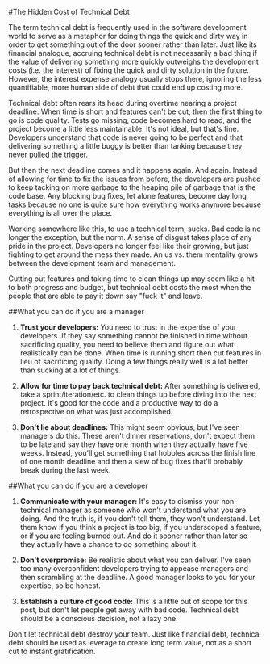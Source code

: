 #The Hidden Cost of Technical Debt

The term technical debt is frequently used in the software development world to serve as a metaphor for doing things the quick and dirty way in order to get something out of the door sooner rather than later. Just like its financial analogue, accruing technical debt is not necessarily a bad thing if the value of delivering something more quickly outweighs the development costs (i.e. the interest) of fixing the quick and dirty solution in the future. However, the interest expense analogy usually stops there, ignoring the less quantifiable, more human side of debt that could end up costing more.

Technical debt often rears its head during overtime nearing a project deadline. When time is short and features can't be cut, then the first thing to go is code quality. Tests go missing, code becomes hard to read, and the project become a little less maintainable. It's not ideal, but that's fine. Developers understand that code is never going to be perfect and that delivering something a little buggy is better than tanking because they never pulled the trigger.

But then the next deadline comes and it happens again. And again. Instead of allowing for time to fix the issues from before, the developers are pushed to keep tacking on more garbage to the heaping pile of garbage that is the code base. Any blocking bug fixes, let alone features, become day long tasks because no one is quite sure how everything works anymore because everything is all over the place.

Working somewhere like this, to use a technical term, sucks. Bad code is no longer the exception, but the norm. A sense of disgust takes place of any pride in the project. Developers no longer feel like their growing, but just fighting to get around the mess they made. An us vs. them mentality grows between the development team and management.

Cutting out features and taking time to clean things up may seem like a hit to both progress and budget, but technical debt costs the most when the people that are able to pay it down say "fuck it" and leave. 

##What you can do if you are a manager

1. **Trust your developers:** You need to trust in the expertise of your developers. If they say something cannot be finished in time without sacrificing quality, you need to believe them and figure out what realistically can be done. When time is running short then cut features in lieu of sacrificing quality. Doing a few things really well is a lot better than sucking at a lot of things.

2. **Allow for time to pay back technical debt:** After something is delivered, take a sprint/iteration/etc. to clean things up before diving into the next project. It's good for the code and a productive way to do a retrospective on what was just accomplished.

3. **Don't lie about deadlines:** This might seem obvious, but I've seen managers do this. These aren't dinner reservations, don't expect them to be late and say they have one month when they actually have five weeks. Instead, you'll get something that hobbles across the finish line of one month deadline and then a slew of bug fixes that'll probably break during the last week.

##What you can do if you are a developer

1. **Communicate with your manager:** It's easy to dismiss your non-technical manager as someone who won't understand what you are doing. And the truth is, if you don't tell them, they won't understand. Let them know if you think a project is too big, if you underscoped a feature, or if you are feeling burned out. And do it sooner rather than later so they actually have a chance to do something about it.

2. **Don't overpromise:** Be realistic about what you can deliver. I've seen too many overconfident developers trying to appease managers and then scrambling at the deadline. A good manager looks to you for your expertise, so be honest.

3. **Establish a culture of good code:** This is a little out of scope for this post, but don't let people get away with bad code. Technical debt should be a conscious decision, not a lazy one.

Don't let technical debt destroy your team. Just like financial debt, technical debt should be used as leverage to create long term value, not as a short cut to instant gratification.







